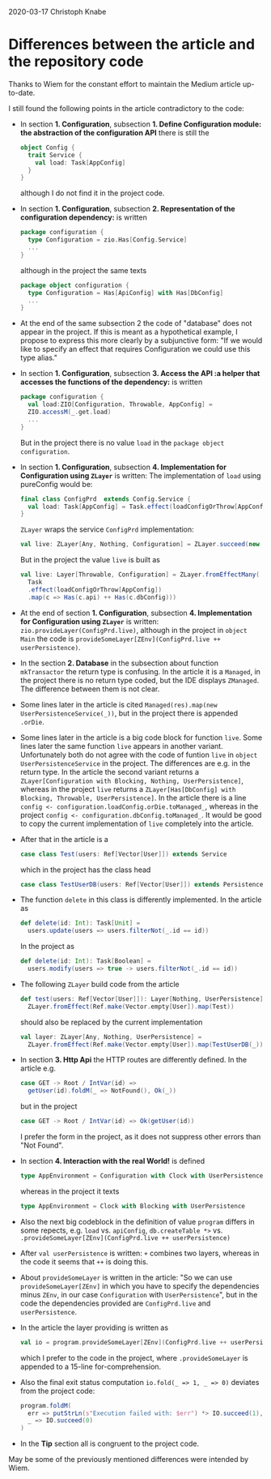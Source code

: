 2020-03-17 Christoph Knabe

# Differences between the article and the repository code

Thanks to Wiem for the constant effort to maintain the Medium article up-to-date.

I still found the following points in the article contradictory to the code:

* In section **1. Configuration**, subsection **1. Define Configuration module: the abstraction of the configuration API** there is still the 
  ```scala
  object Config {
    trait Service {
      val load: Task[AppConfig]
    }
  }
  ```
  although I do not find it in the project code.

* In section **1. Configuration**, subsection **2. Representation of the configuration dependency:** is written

   ```scala
   package configuration {
     type Configuration = zio.Has[Config.Service]
     ...
   }
   ```

   although in the project the same texts

   ```scala
   package object configuration {
     type Configuration = Has[ApiConfig] with Has[DbConfig]
     ...
   }
   ```

* At the end of the same subsection 2 the code of "database" does not appear in the project. If this is meant as a hypothetical example, I propose to express this more clearly by a subjunctive form:
  "If we would like to specify an effect that requires Configuration we could use this type alias."

* In section **1. Configuration**, subsection **3. Access the API :a helper that accesses the functions of the dependency:** is written

   ```scala
   package configuration {
     val load:ZIO[Configuration, Throwable, AppConfig] = 
     ZIO.accessM(_.get.load)
     ...
   }
   ```

   But in the project there is no value `load` in the `package object configuration`.

* In section **1. Configuration**, subsection **4. Implementation for Configuration using `ZLayer`** is written:
   The implementation of `load` using pureConfig would be:

   ```scala
   final class ConfigPrd  extends Config.Service {
     val load: Task[AppConfig] = Task.effect(loadConfigOrThrow[AppConfig])
   }
   ```

   `ZLayer` wraps the service `ConfigPrd` implementation:

   ```scala
   val live: ZLayer[Any, Nothing, Configuration] = ZLayer.succeed(new ConfigPrd)
   ```

   But in the project the value `live` is built as

   ```scala
   val live: Layer[Throwable, Configuration] = ZLayer.fromEffectMany(
     Task
     .effect(loadConfigOrThrow[AppConfig])
     .map(c => Has(c.api) ++ Has(c.dbConfig)))
   ```
* At the end of section **1. Configuration**, subsection **4. Implementation for Configuration using `ZLayer`** is written: `zio.provideLayer(ConfigPrd.live)`, although in the project in `object Main` the code is `provideSomeLayer[ZEnv](ConfigPrd.live ++ userPersistence)`.

* In the section **2. Database** in the subsection about function `mkTransactor` the return type is confusing. In the article it is a `Managed`, in the project there is no return type coded, but the IDE displays `ZManaged`. The difference between them is not clear.

* Some lines later in the article is cited `Managed(res).map(new UserPersistenceService(_))`, but in the project there is appended `.orDie`.

* Some lines later in the article is a big code block for function `live`. Some lines later the same function `live` appears in another variant. Unfortunately both do not agree with the code of funtion `live` in `object UserPersistenceService` in the project. The differences are e.g. in the return type. 
   In the article the second variant returns a `ZLayer[Configuration with Blocking, Nothing, UserPersistence]`, whereas in the project `live` returns a `ZLayer[Has[DbConfig] with Blocking, Throwable, UserPersistence]`. 
   In the article there is a line `config <- configuration.loadConfig.orDie.toManaged_`, whereas in the project `config <- configuration.dbConfig.toManaged_`.
   It would be good to copy the current implementation of `live` completely into the article.

* After that in the article is a 

   ```scala
   case class Test(users: Ref[Vector[User]]) extends Service
   ```

   which in the project has the class head

   ```scala
   case class TestUserDB(users: Ref[Vector[User]]) extends Persistence.Service[User]
   ```

* The function `delete` in this class is differently implemented. In the article as 

   ```scala
   def delete(id: Int): Task[Unit] =
     users.update(users => users.filterNot(_.id == id))
   ```

   In the project as

   ```scala
   def delete(id: Int): Task[Boolean] =
     users.modify(users => true -> users.filterNot(_.id == id))
   ```

* The following `ZLayer` build code from the article 

   ```scala
   def test(users: Ref[Vector[User]]): Layer[Nothing, UserPersistence] =
     ZLayer.fromEffect(Ref.make(Vector.empty[User]).map(Test))
   ```

   should also be replaced by the current implementation

   ```scala
   val layer: ZLayer[Any, Nothing, UserPersistence] =
     ZLayer.fromEffect(Ref.make(Vector.empty[User]).map(TestUserDB(_)))
   ```


* In section **3. Http Api** the HTTP routes are differently defined. In the article e.g.

  ```scala
  case GET -> Root / IntVar(id) => 
    getUser(id).foldM(_ => NotFound(), Ok(_))
  ```

  but in the project

  ```scala
  case GET -> Root / IntVar(id) => Ok(getUser(id))
  ```

  I prefer the form in the project, as it does not suppress other errors than "Not Found".

* In section **4. Interaction with the real World!** is defined

  ```scala
  type AppEnvironment = Configuration with Clock with UserPersistence
  ```

  whereas in the project it texts

  ```scala
  type AppEnvironment = Clock with Blocking with UserPersistence
  ```

* Also the next big codeblock in the definition of value `program` differs in some repects, e.g. `load` vs. `apiConfig`, `db.createTable *>` vs. `.provideSomeLayer[ZEnv](ConfigPrd.live ++ userPersistence)`

* After `val userPersistence` is written: `+` combines two layers, whereas in the code it seems that `++` is doing this.

* About `provideSomeLayer` is written in the article: "So we can use `provideSomeLayer[ZEnv]` in which you have to specify the dependencies minus `ZEnv`, in our case `Configuration` with `UserPersistence`", but in the code the dependencies provided are `ConfigPrd.live` and `userPersistence`.

* In the article the layer providing is written as

  ```scala
  val io = program.provideSomeLayer[ZEnv](ConfigPrd.live ++ userPersistence)
  ```

  which I prefer to the code in the project, where `.provideSomeLayer` is appended to a 15-line for-comprehension.

* Also the final exit status computation `io.fold(_ => 1, _ => 0)` deviates from the project code:

  ```scala
  program.foldM(
    err => putStrLn(s"Execution failed with: $err") *> IO.succeed(1),
    _ => IO.succeed(0)
  )
  ```

* In the **Tip** section all is congruent to the project code. 

May be some of the previously mentioned differences were intended by Wiem.